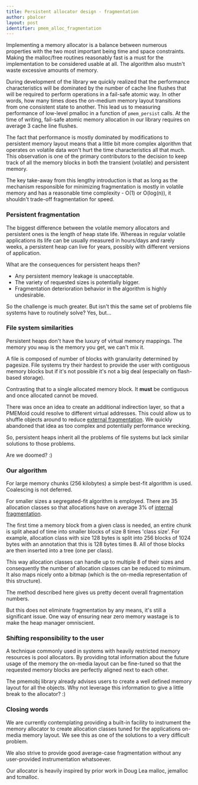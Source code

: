 ```yaml
---
title: Persistent allocator design - fragmentation
author: pbalcer
layout: post
identifier: pmem_alloc_fragmentation
---
```


Implementing a memory allocator is a balance between numerous properties with
the two most important being time and space constraints. Making the malloc/free
routines reasonably fast is a must for the implementation to be considered
usable at all. The algorithm also mustn't waste excessive amounts of memory.

During development of the library we quickly realized that the performance
characteristics will be dominated by the number of cache line flushes that will
be required to perform operations in a fail-safe atomic way. In other words,
how many times does the on-medium memory layout transitions from one consistent
state to another. This lead us to measuring performance of low-level pmalloc in
a function of `pmem_persist` calls.
At the time of writing, fail-safe atomic memory allocation in our library
requires on average 3 cache line flushes.

The fact that performance is mostly dominated by modifications to persistent 
memory layout means that a little bit more complex algorithm that operates on
volatile data won't hurt the time characteristics all that much. This
observation is one of the primary contributors to the decision to keep track of
all the memory blocks in both the transient (volatile) and persistent memory.

The key take-away from this lengthy introduction is that as long as the
mechanism responsible for minimizing fragmentation is mostly in volatile memory
and has a reasonable time complexity - O(1) or O(log(n)), it shouldn't trade-off
fragmentation for speed.

### Persistent fragmentation

The biggest difference between the volatile memory allocators and persistent
ones is the length of heap state life. Whereas in regular volatile applications
its life can be usually measured in hours/days and rarely weeks, a persistent
heap can live for years, possibly with different versions of application.

What are the consequences for persistent heaps then?
* Any persistent memory leakage is unacceptable.
* The variety of requested sizes is potentially bigger.
* Fragmentation deterioration behavior in the algorithm is highly undesirable.

So the challenge is much greater. But isn't this the same set of problems
file systems have to routinely solve? Yes, but...

### File system similarities

Persistent heaps don't have the luxury of virtual memory mappings. The memory
you `mmap` is the memory you get, we can't mix it.

A file is composed of number of blocks with granularity determined by pagesize.
File systems try their hardest to provide the user with contiguous memory blocks
but if it's not possible it's not a big deal (especially on flash-based storage).

Contrasting that to a single allocated memory block. It **must** be contiguous
and once allocated cannot be moved.

There was once an idea to create an additional indirection layer, so that a 
PMEMoid could resolve to different virtual addresses. This could allow us to
shuffle objects around to reduce [external fragmentation](https://en.wikipedia.org/wiki/Fragmentation_(computing)#External_fragmentation).
We quickly abandoned that idea as too complex and potentially performance wrecking.

So, persistent heaps inherit all the problems of file systems but lack similar
solutions to those problems.

Are we doomed? :)

### Our algorithm

For large memory chunks (256 kilobytes) a simple best-fit algorithm is used.
Coalescing is not deferred.

For smaller sizes a segregated-fit algorithm is employed. There are 35
allocation classes so that allocations have on average 3% of
[internal fragmentation](https://en.wikipedia.org/wiki/Fragmentation_(computing)#Internal_fragmentation).

The first time a memory block from a given class is needed, an entire chunk
is split ahead of time into smaller blocks of size 8 times 'class size'. For
example, allocation class with size 128 bytes is split into 256 blocks of
1024 bytes with an annotation that this is 128 bytes times 8. All of those blocks
are then inserted into a tree (one per class).

This way allocation classes can handle up to multiple 8 of their sizes and
consequently the number of allocation classes can be reduced to minimum. It also
maps nicely onto a bitmap (which is the on-media representation of this structure).

The method described here gives us pretty decent overall fragmentation numbers.

But this does not eliminate fragmentation by any means, it's still a significant
issue. One way of ensuring near zero memory wastage is to make the heap manager
omniscient.

### Shifting responsibility to the user

A technique commonly used in systems with heavily restricted memory resources is
pool allocators. By providing total information about the future usage of the
memory the on-media layout can be fine-tuned so that the requested memory
blocks are perfectly aligned next to each other.

The pmemobj library already advises users to create a well defined memory layout
for all the objects. Why not leverage this information to give a little break to
the allocator? :)

### Closing words

We are currently contemplating providing a built-in facility to instrument
the memory allocator to create allocation classes tuned for the applications
on-media memory layout. We see this as one of the solutions to a very difficult
problem.

We also strive to provide good average-case fragmentation without any
user-provided instrumentation whatsoever.

Our allocator is heavily inspired by prior work in Doug Lea malloc, jemalloc and
tcmalloc.

